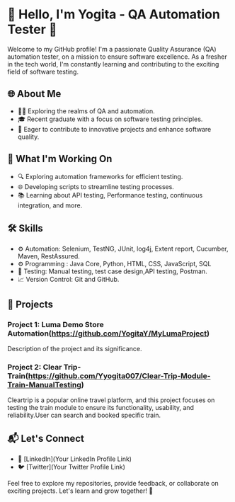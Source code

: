 
# 👋 Hello, I'm Yogita - QA Automation Tester 🚀

Welcome to my GitHub profile! I'm a passionate Quality Assurance (QA) automation tester, on a mission to ensure software excellence. As a fresher in the tech world, I'm constantly learning and contributing to the exciting field of software testing.

## 🌐 About Me

- 🧑‍💻 Exploring the realms of QA and automation.
- 🎓 Recent graduate with a focus on software testing principles.
- 🚀 Eager to contribute to innovative projects and enhance software quality.

## 🚀 What I'm Working On

- 🔍 Exploring automation frameworks for efficient testing.
- 🌐 Developing scripts to streamline testing processes.
- 📚 Learning about API testing, Performance testing, continuous integration, and more.

## 🛠️ Skills

- ⚙️ Automation: Selenium, TestNG, JUnit, log4j, Extent report, Cucumber, Maven, RestAssured.
- ⚙️ Programming : Java Core, Python, HTML, CSS, JavaScript, SQL
- 🧪 Testing: Manual testing, test case design,API testing, Postman.
- 📈 Version Control: Git and GitHub.

## 🌟 Projects

### Project 1: Luma Demo Store Automation(https://github.com/YogitaY/MyLumaProject)
Description of the project and its significance.

### Project 2: Clear Trip-Train(https://github.com/Yyogita007/Clear-Trip-Module-Train-ManualTesting)
Cleartrip is a popular online travel platform, and this project focuses on testing the train module to ensure its functionality, usability, and reliability.User can search and booked specific train.

## 📬 Let's Connect

- 💼 [LinkedIn](Your LinkedIn Profile Link)
- 🐦 [Twitter](Your Twitter Profile Link)

Feel free to explore my repositories, provide feedback, or collaborate on exciting projects. Let's learn and grow together! 🚀

